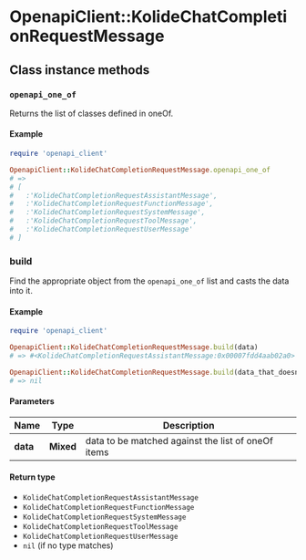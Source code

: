 # OpenapiClient::KolideChatCompletionRequestMessage

## Class instance methods

### `openapi_one_of`

Returns the list of classes defined in oneOf.

#### Example

```ruby
require 'openapi_client'

OpenapiClient::KolideChatCompletionRequestMessage.openapi_one_of
# =>
# [
#   :'KolideChatCompletionRequestAssistantMessage',
#   :'KolideChatCompletionRequestFunctionMessage',
#   :'KolideChatCompletionRequestSystemMessage',
#   :'KolideChatCompletionRequestToolMessage',
#   :'KolideChatCompletionRequestUserMessage'
# ]
```

### build

Find the appropriate object from the `openapi_one_of` list and casts the data into it.

#### Example

```ruby
require 'openapi_client'

OpenapiClient::KolideChatCompletionRequestMessage.build(data)
# => #<KolideChatCompletionRequestAssistantMessage:0x00007fdd4aab02a0>

OpenapiClient::KolideChatCompletionRequestMessage.build(data_that_doesnt_match)
# => nil
```

#### Parameters

| Name | Type | Description |
| ---- | ---- | ----------- |
| **data** | **Mixed** | data to be matched against the list of oneOf items |

#### Return type

- `KolideChatCompletionRequestAssistantMessage`
- `KolideChatCompletionRequestFunctionMessage`
- `KolideChatCompletionRequestSystemMessage`
- `KolideChatCompletionRequestToolMessage`
- `KolideChatCompletionRequestUserMessage`
- `nil` (if no type matches)

